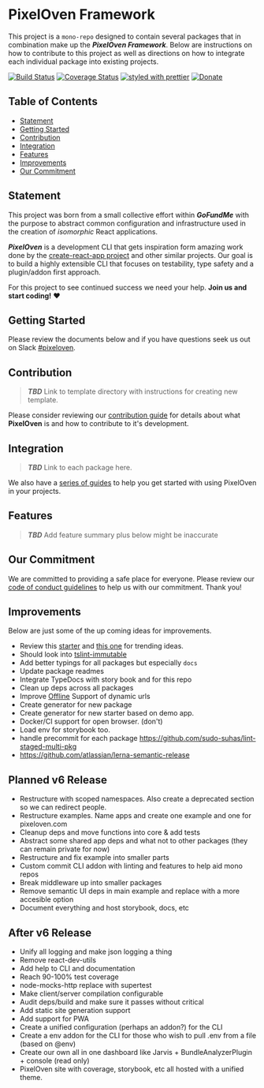 # PixelOven Framework
This project is a `mono-repo` designed to contain several packages that in combination make up the ***PixelOven Framework***. Below are instructions on how to contribute to this project as well as directions on how to integrate each individual package into existing projects. 

[![Build Status](https://dev.azure.com/pixeloven/PixelOven/_apis/build/status/pixeloven.pixeloven?branchName=master)](https://dev.azure.com/pixeloven/PixelOven/_build/latest?definitionId=1&branchName=master)
[![Coverage Status](https://codecov.io/gh/pixeloven/pixeloven/branch/master/graph/badge.svg)](https://codecov.io/gh/pixeloven/pixeloven)
[![styled with prettier](https://img.shields.io/badge/styled_with-prettier-ff69b4.svg)](https://github.com/prettier/prettier)
[![Donate](https://img.shields.io/badge/donate-paypal-blue.svg)](https://paypal.me/briangebel)

## Table of Contents

- [Statement](#statement)
- [Getting Started](#getting-started)
- [Contribution](#contribution)
- [Integration](#integration)
- [Features](#features)
- [Improvements](#improvements)
- [Our Commitment](#our-commitment)

## Statement

This project was born from a small collective effort within ***GoFundMe*** with the purpose to abstract common configuration and infrastructure used in the creation of *isomorphic* React applications.

***PixelOven*** is a development CLI that gets inspiration form amazing work done by the [create-react-app project](https://github.com/facebook/create-react-app) and other similar projects. Our goal is to build a highly extensible CLI that focuses on testability, type safety and a plugin/addon first approach.

For this project to see continued success we need your help. **Join us and start coding!** :heart:

## Getting Started
Please review the documents below and if you have questions seek us out  on Slack [#pixeloven](https://gofundme.slack.com/messages/C4H59S97D).

## Contribution

> ***TBD*** Link to template directory with instructions for creating new template.

Please consider reviewing our [contribution guide](./docs/contribution.md) for details about what **PixelOven** is and how to contribute to it's development.

## Integration

> ***TBD*** Link to each package here.

We also have a [series of guides](./docs/guides/index.md) to help you get started with using PixelOven in your projects.

## Features

> ***TBD*** Add feature summary plus below might be inaccurate

## Our Commitment
We are committed to providing a safe place for everyone. Please review our [code of conduct guidelines](./docs/code-of-conduct.md) to help us with our commitment. Thank you!

## Improvements
Below are just some of the up coming ideas for improvements.
* Review this [starter](https://github.com/bitjson/typescript-starter) and [this one](https://github.com/alexjoverm/typescript-library-starter) for trending ideas.
* Should look into [tslint-immutable](https://www.npmjs.com/package/tslint-immutable)
* Add better typings for all packages but especially `docs`
* Update package readmes
* Integrate TypeDocs with story book and for this repo
* Clean up deps across all packages
* Improve [Offline](https://github.com/NekR/offline-plugin/issues/64) Support of dynamic urls
* Create generator for new package
* Create generator for new starter based on demo app.
* Docker/CI support for open browser. (don't)
* Load env for storybook too.
* handle precommit for each package https://github.com/sudo-suhas/lint-staged-multi-pkg
* https://github.com/atlassian/lerna-semantic-release

## Planned v6 Release
* Restructure with scoped namespaces. Also create a deprecated section so we can redirect people.
* Restructure examples. Name apps and create one example and one for pixeloven.com
* Cleanup deps and move functions into core & add tests
* Abstract some shared app deps and what not to other packages (they can remain private for now)
* Restructure and fix example into smaller parts
* Custom commit CLI addon with linting and features to help aid mono repos
* Break middleware up into smaller packages
* Remove semantic UI deps in main example and replace with a more accesible option
* Document everything and host storybook, docs, etc

## After v6 Release
* Unify all logging and make json logging a thing
* Remove react-dev-utils
* Add help to CLI and documentation
* Reach 90-100% test coverage
* node-mocks-http replace with supertest
* Make client/server compilation configurable
* Audit deps/build and make sure it passes without critical
* Add static site generation support
* Add support for PWA
* Create a unified configuration (perhaps an addon?) for the CLI
* Create a env addon for the CLI for those who wish to pull .env from a file (based on @env)
* Create our own all in one dashboard like Jarvis + BundleAnalyzerPlugin + console (read only)
* PixelOven site with coverage, storybook, etc all hosted with a unified theme.
